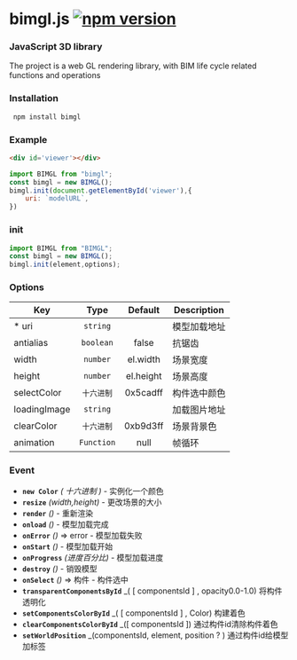 # bimgl.js  [![npm version](https://img.shields.io/npm/v/bimgl.svg?sanitize=true)](https://www.npmjs.com/package/bimgl)

### JavaScript 3D library ##

The project is a web GL rendering library, with BIM life cycle related functions and operations

### Installation
```javascript
 npm install bimgl
```

### Example
```html
<div id='viewer'></div>
```
```javascript
import BIMGL from "bimgl";
const bimgl = new BIMGL();
bimgl.init(document.getElementById('viewer'),{
    uri: `modelURL`,
})
```
### init
```javascript
import BIMGL from "BIMGL";
const bimgl = new BIMGL();
bimgl.init(element,options);
```

### Options

| Key   | Type  | Default |  Description |
|  ----  | :----:  | :----: | --- |
| * uri|`string` |  |  模型加载地址 |
| antialias|`boolean` | false |  抗锯齿 |
| width | `number` | el.width | 场景宽度 |
| height | `number` | el.height | 场景高度 |
| selectColor | `十六进制` | 0x5cadff | 构件选中颜色|
| loadingImage | `string` |  |加载图片地址|
| clearColor | `十六进制` | 0xb9d3ff |场景背景色|
| animation | `Function` | null |帧循环|

### Event
- **`new Color`** _( 十六进制 )_ - 实例化一个颜色
- **`resize`** _(width,height)_ - 更改场景的大小
- **`render`** _()_ - 重新渲染
- **`onload`** _()_ -  模型加载完成
- **`onError`** _()_ => error - 模型加载失败 
- **`onStart`** _()_ - 模型加载开始
- **`onProgress`** _(进度百分比)_ - 模型加载进度
- **`destroy`** _()_ - 销毁模型
- **`onSelect`** _()_ => 构件 - 构件选中
- **`transparentComponentsById`** _( [ componentsId ] , opacity0.0-1.0) 将构件透明化
- **`setComponentsColorById`** _( [ componentsId ] , Color) 构建着色
- **`clearComponentsColorById`** _([ componentsId ]) 通过构件id清除构件着色
- **`setWorldPosition`** _(componentsId, element, position ? ) 通过构件id给模型加标签

